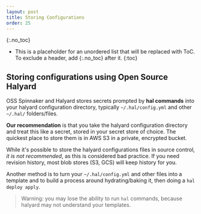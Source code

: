 ```yaml
---
layout: post
title: Storing Configurations
order: 25
---
```

{:.no_toc}
* This is a placeholder for an unordered list that will be replaced with ToC. To exclude a header, add {:.no_toc} after it.
{:toc}


## Storing configurations using Open Source Halyard
OSS Spinnaker and Halyard stores secrets prompted by **hal commands** into your halyard configuration directory, typically `~/.hal/config.yml` and other `~/.hal/` folders/files.

**Our recommendation** is that you take the halyard configuration directory and treat this like a secret, stored in your secret store of choice. The quickest place to store them is in AWS S3 in a private, encrypted bucket. 

While it's possible to store the halyard configurations files in source control, _it is not recommended_, as this is considered bad practice. If you need revision history, most blob stores (S3, GCS) will keep history for you.

Another method is to turn your `~/.hal/config.yml` and other files into a template and to build a process around hydrating/baking it, then doing a `hal deploy apply`.
> Warning: you may lose the ability to run `hal` commands, because halyard may not understand your templates.
